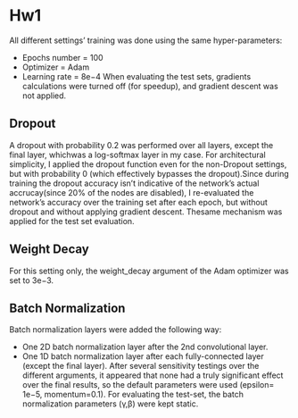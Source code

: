 # Hw1

All different settings’ training was done using the same hyper-parameters:
  * Epochs number = 100
  * Optimizer = Adam
  * Learning rate = 8e−4
When  evaluating  the  test  sets,  gradients  calculations  were  turned  off  (for  speedup),  and gradient descent was not applied.

## Dropout
A dropout with probability 0.2 was performed over all layers, except the final layer, whichwas a log-softmax layer in my case. For architectural simplicity, I applied the dropout function even for the non-Dropout settings, but with probability 0 (which effectively bypasses the dropout).Since during training the dropout accuracy isn’t indicative of the network’s actual accrucay(since 20% of the nodes are disabled), I re-evaluated the network’s accuracy over the training set after each epoch, but without dropout and without applying gradient descent. Thesame mechanism was applied for the test set evaluation.
## Weight Decay
For this setting only, the weight_decay argument of the Adam optimizer was set to 3e−3.

## Batch Normalization
Batch normalization layers were added the following way:
  * One 2D batch normalization layer after the 2nd convolutional layer.
  * One  1D batch normalization  layer after  each  fully-connected  layer (except  the  final layer).
After several sensitivity testings over the different arguments, it appeared that none had a truly  significant effect over the final results, so the default parameters were used  (epsilon= 1e−5,  momentum=0.1). For  evaluating  the test-set, the batch normalization parameters (γ,β) were kept static.
